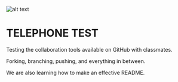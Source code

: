 ![alt text](https://github.com/[J-Anthony-McCoy]/[Practice]/blob/[AnthonyBranch]/images/TELEPHONE.png?raw=true)

# TELEPHONE TEST

Testing the collaboration tools available on GitHub with classmates.

Forking, branching, pushing, and everything in between.

We are also learning how to make an effective README.